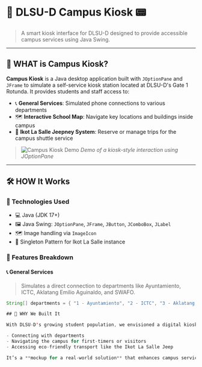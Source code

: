 # 🏫 DLSU-D Campus Kiosk 📟

> A smart kiosk interface for DLSU-D designed to provide accessible campus services using Java Swing.

---

## 📌 WHAT is Campus Kiosk?

**Campus Kiosk** is a Java desktop application built with `JOptionPane` and `JFrame` to simulate a self-service kiosk station located at DLSU-D's Gate 1 Rotunda. It provides students and staff access to:

- 📞 **General Services**: Simulated phone connections to various departments
- 🗺️ **Interactive School Map**: Navigate key locations and buildings inside campus
- 🚐 **Ikot La Salle Jeepney System**: Reserve or manage trips for the campus shuttle service

> ![Campus Kiosk Demo](https://media.giphy.com/media/v1.Y2lkPTc5MGI3NjExcWFta3dtcjdldGRicXl4N3d5dmZobWtuYjk5NzV0ZGZnaXF1cXRoMyZlcD12MV9naWZzX3NlYXJjaCZjdD1n/mgqefqwSbToPe/giphy.gif)
> *Demo of a kiosk-style interaction using JOptionPane*

---

## 🛠️ HOW It Works

### 📂 Technologies Used
- 💻 Java (JDK 17+)
- 🖼️ Java Swing: `JOptionPane`, `JFrame`, `JButton`, `JComboBox`, `JLabel`
- 🗺️ Image handling via `ImageIcon`
- 🧠 Singleton Pattern for Ikot La Salle instance

### 🧩 Features Breakdown

#### 📞 General Services
> Simulates a direct connection to departments like Ayuntamiento, ICTC, Aklatang Emilio Aguinaldo, and SWAFO.

```java
String[] departments = { "1 - Ayuntamiento", "2 - ICTC", "3 - Aklatang Emilio Aguinaldo", "4 - SWAFO" };

## 🤔 WHY We Built It

With DLSU-D's growing student population, we envisioned a digital kiosk that simplifies:

- Connecting with departments  
- Navigating the campus for first-timers or visitors  
- Accessing eco-friendly transport like the Ikot La Salle Jeep  

It’s a **mockup for a real-world solution** that enhances campus service access — convenient, fast, and intuitive.
